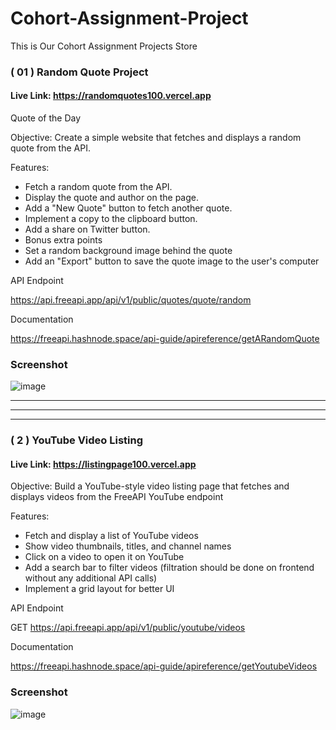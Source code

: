 # Cohort-Assignment-Project
This is Our Cohort Assignment Projects Store

### ( 01 ) Random Quote Project

#### Live Link: https://randomquotes100.vercel.app

Quote of the Day

Objective: Create a simple website that fetches and displays a random quote from the API.

Features:
- Fetch a random quote from the API.
- Display the quote and author on the page.
- Add a "New Quote" button to fetch another quote.
- Implement a copy to the clipboard button.
- Add a share on Twitter button.
- Bonus extra points
- Set a random background image behind the quote
- Add an "Export" button to save the quote image to the user's computer

API Endpoint

https://api.freeapi.app/api/v1/public/quotes/quote/random

Documentation

https://freeapi.hashnode.space/api-guide/apireference/getARandomQuote

### Screenshot
![image](https://github.com/user-attachments/assets/5092ad21-e546-49c7-a1b4-76e1e7f170d9)

---
***
___

### ( 2 ) YouTube Video Listing

#### Live Link: https://listingpage100.vercel.app

Objective: Build a YouTube-style video listing page that fetches and displays videos from the FreeAPI YouTube endpoint

Features:

- Fetch and display a list of YouTube videos
- Show video thumbnails, titles, and channel names
- Click on a video to open it on YouTube
- Add a search bar to filter videos (filtration should be done on frontend without any additional API calls)
- Implement a grid layout for better UI

API Endpoint

GET https://api.freeapi.app/api/v1/public/youtube/videos

Documentation

https://freeapi.hashnode.space/api-guide/apireference/getYoutubeVideos

### Screenshot
![image](https://github.com/user-attachments/assets/8f9bea3a-f6b1-4259-9d54-4eaa7fbf0616)



